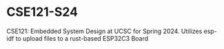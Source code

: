 # CSE121-S24
CSE121: Embedded System Design at UCSC for Spring 2024. Utilizes esp-idf to upload files to a rust-based ESP32C3 Board
